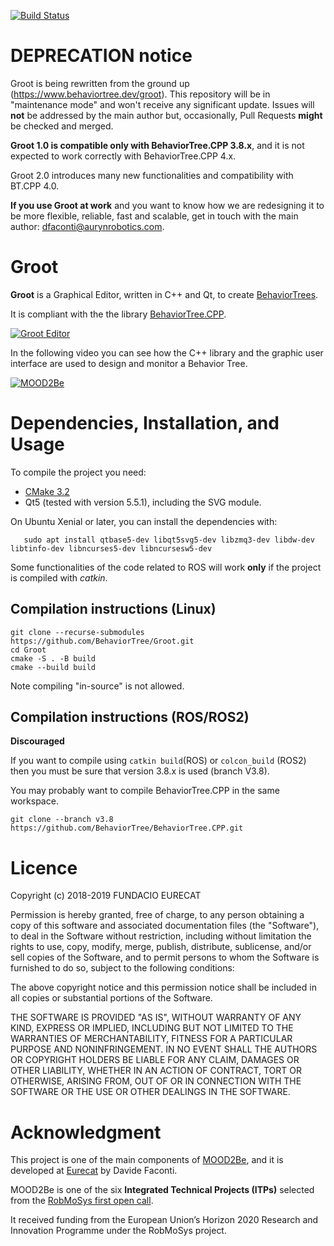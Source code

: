 [![Build Status](https://travis-ci.org/BehaviorTree/Groot.svg?branch=master)](https://travis-ci.org/BehaviorTree/Groot)

# DEPRECATION notice

Groot is being rewritten from the ground up (https://www.behaviortree.dev/groot). 
This repository will be in "maintenance mode" and won't receive any significant update. 
Issues will **not** be addressed by the main author but, occasionally, Pull Requests **might** be checked and merged.

**Groot 1.0 is compatible only with BehaviorTree.CPP 3.8.x**, and it is not expected to 
work correctly with BehaviorTree.CPP 4.x.

Groot 2.0 introduces many new functionalities and compatibility with BT.CPP 4.0.

**If you use Groot at work** and you want to know how we are redesigning it to be more flexible, 
reliable, fast and scalable, get in touch with the main author: dfaconti@aurynrobotics.com.

# Groot 

**Groot** is a Graphical Editor, written in C++ and Qt, to create [BehaviorTrees](https://en.wikipedia.org/wiki/Behavior_tree).

It is compliant with the the library [BehaviorTree.CPP](https://github.com/BehaviorTree/BehaviorTree.CPP).

[![Groot Editor](groot-screenshot.png)](https://vimeo.com/275066768)


In the following video you can see how the C++ library and
the graphic user interface are used to design and monitor a Behavior Tree.

[![MOOD2Be](video_MOOD2Be.png)](https://vimeo.com/304651183)


# Dependencies, Installation, and Usage

To compile the project you need:

- [CMake 3.2](https://cmake.org/download)
- Qt5 (tested with version 5.5.1), including the SVG module.

On Ubuntu Xenial or later, you can install the dependencies with:

       sudo apt install qtbase5-dev libqt5svg5-dev libzmq3-dev libdw-dev libtinfo-dev libncurses5-dev libncursesw5-dev
      
Some functionalities of the code related to ROS will work __only__ if the
project is compiled with _catkin_.

## Compilation instructions (Linux)

```
git clone --recurse-submodules https://github.com/BehaviorTree/Groot.git
cd Groot
cmake -S . -B build
cmake --build build
```
       
 Note compiling "in-source" is not allowed.   
 
 ## Compilation instructions (ROS/ROS2)

**Discouraged**

If you want to compile using `catkin build`(ROS) or `colcon_build` (ROS2)
then you must be sure that version 3.8.x is used (branch V3.8).

You may probably want to compile BehaviorTree.CPP in the same workspace.

```
git clone --branch v3.8 https://github.com/BehaviorTree/BehaviorTree.CPP.git
```

# Licence       

Copyright (c) 2018-2019 FUNDACIO EURECAT 

Permission is hereby granted, free of charge, to any person obtaining a 
copy of this software and associated documentation files (the "Software"), 
to deal in the Software without restriction, including without limitation 
the rights to use, copy, modify, merge, publish, distribute, sublicense, 
and/or sell copies of the Software, and to permit persons to whom the 
Software is furnished to do so, subject to the following conditions:

The above copyright notice and this permission notice shall be included 
in all copies or substantial portions of the Software.

THE SOFTWARE IS PROVIDED "AS IS", WITHOUT WARRANTY OF ANY KIND, EXPRESS 
OR IMPLIED, INCLUDING BUT NOT LIMITED TO THE WARRANTIES OF MERCHANTABILITY, 
FITNESS FOR A PARTICULAR PURPOSE AND NONINFRINGEMENT. IN NO EVENT SHALL 
THE AUTHORS OR COPYRIGHT HOLDERS BE LIABLE FOR ANY CLAIM, DAMAGES OR OTHER 
LIABILITY, WHETHER IN AN ACTION OF CONTRACT, TORT OR OTHERWISE, ARISING 
FROM, OUT OF OR IN CONNECTION WITH THE SOFTWARE OR THE USE OR OTHER 
DEALINGS IN THE SOFTWARE.

  
# Acknowledgment

This project is one of the main components of [MOOD2Be](https://eurecat.org/es/portfolio-items/mood2be/),
and it is developed at [Eurecat](https://eurecat.org) by Davide Faconti.

MOOD2Be is one of the six **Integrated Technical Projects (ITPs)** selected from the [RobMoSys first open call](https://robmosys.eu/itp/). 

It received funding from the European Union’s Horizon 2020 Research and Innovation Programme
under the RobMoSys project.

